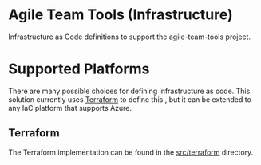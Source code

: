 # Agile Team Tools (Infrastructure)
Infrastructure as Code definitions to support the agile-team-tools project.

# Supported Platforms
There are many possible choices for defining infrastructure as code.  This solution currently uses [Terraform](https://www.terraform.io/) to define this., but it can be extended to any IaC platform that supports Azure.

## Terraform
The Terraform implementation can be found in the [src/terraform](src/terraform) directory.
